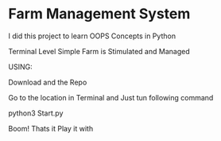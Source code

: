 # Farm Management System

I did this project to learn OOPS Concepts in Python

Terminal Level Simple Farm is Stimulated and Managed

USING:

Download and the Repo 

Go to the location in Terminal and Just tun following command

python3 Start.py

Boom! Thats it Play it with 
